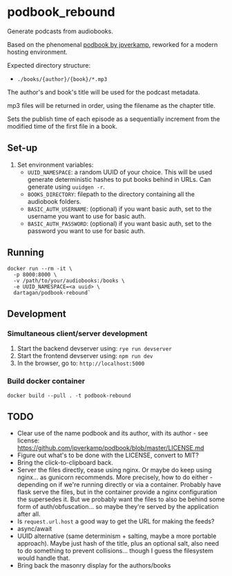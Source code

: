 # podbook_rebound

Generate podcasts from audiobooks.

Based on the phenomenal [podbook by jpverkamp](https://github.com/jpverkamp/podbook), reworked for a modern hosting environment.

Expected directory structure:
- `./books/{author}/{book}/*.mp3`

The author's and book's title will be used for the podcast metadata.

mp3 files will be returned in order, using the filename as the chapter title.

Sets the publish time of each episode as a sequentially increment from the modified time of the first file in a book.

## Set-up

1. Set environment variables:
    * `UUID_NAMESPACE`: a random UUID of your choice.  This will be used generate deterministic hashes to put books behind in URLs.  Can generate using `uuidgen -r`.
    * `BOOKS_DIRECTORY`: filepath to the directory containing all the audiobook folders.
    * `BASIC_AUTH_USERNAME`: (optional) if you want basic auth, set to the username you want to use for basic auth.
    * `BASIC_AUTH_PASSWORD`: (optional) if you want basic auth, set to the password you want to use for basic auth.

## Running

```
docker run --rm -it \
  -p 8000:8000 \
  -v /path/to/your/audiobooks:/books \
  -e UUID_NAMESPACE=<a uuid> \
  dartagan/podbook-rebound`
```

## Development

### Simultaneous client/server development

1. Start the backend devserver using: `rye run devserver`
2. Start the frontend devserver using: `npm run dev`
3. In the browser, go to: `http://localhost:5000`

### Build docker container

`docker build --pull . -t podbook-rebound`


## TODO

* Clear use of the name podbook and its author, with its author - see license: https://github.com/jpverkamp/podbook/blob/master/LICENSE.md
* Figure out what's to be done with the LICENSE, convert to MIT?
* Bring the click-to-clipboard back.
* Server the files directly, cease using nginx.  Or maybe do keep using nginx... as gunicorn recommends.  More precisely, how to do either - depending on if we're running directly or via a container.  Probably have flask serve the files, but in the container provide a nginx configuration the supersedes it.  But we probably want the files to also be behind some form of auth/obfuscation... so maybe they're served by the application after all.
* Is `request.url.host` a good way to get the URL for making the feeds?
* async/await
* UUID alternative (same determinism + salting, maybe a more portable approach).  Maybe just hash of the title, plus an optional salt, also need to do something to prevent collisions... though I guess the filesystem would handle that.
* Bring back the masonry display for the authors/books
